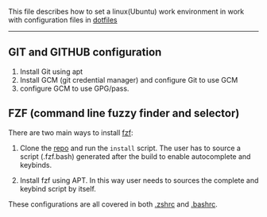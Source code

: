 This file describes how to set a linux(Ubuntu) work environment in work with configuration files in [dotfiles](dotfiles)

--- 

## GIT and GITHUB configuration

1. Install Git using apt
2. Install GCM (git credential manager) and configure Git to use GCM
3. configure GCM to use GPG/pass.

## FZF (command line fuzzy finder and selector)

There are two main ways to install [fzf](https://github.com/junegunn/fzf):

1. Clone the [repo](https://github.com/junegunn/fzf) and run the `install` script. The user has to source a script (.fzf.bash) generated after the build to enable autocomplete and keybinds.

2. Install fzf using APT. In this way user needs to sources the complete and keybind script by itself.

These configurations are all covered in both [.zshrc](dotfiles/.zshrc) and [.bashrc](dotfiles/.bashrc). 


